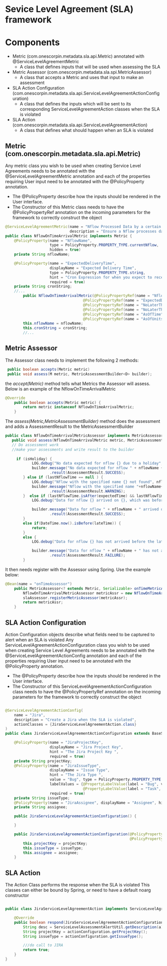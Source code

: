 # Sevice Level Agreement (SLA) framework

Components
===
 - Metric (com.onescorpin.metadata.sla.api.Metric) annotated with @ServiceLevelAgreementMetric
   - A class that defines inputs that will be used when assessing the SLA
 - Metric Assessor (com.onescorpin.metadata.sla.spi.MetricAssessor)
    - A class that accepts a Metric and uses that input to make an assessment
 - SLA Action Configuration (com.onescorpin.metadata.sla.api.ServiceLevelAgreementActionConfiguration)
   - A class that defines the inputs which will be sent to its corresponding ServiceLevelAgreementAction classes when the SLA is violated
 - SLA Action (com.onescorpin.metadata.sla.api.ServiceLevelAgreementAction)
   - A class that defines what should happen when an SLA is violated
 

Metric (com.onescorpin.metadata.sla.api.Metric)
---
Any metric class you wish to be used when creating Service Level Agreements needs to be annotated with the @ServiceLevelAgreementMetric annotation and each of the properties requiring User input need to be annotated with the @PolicyProperty annotation.
 - The @PolicyProperty describe how the inputs should be rendered in the User interface.
 - The Constructor of this Metric class needs to have the @PolicyPropertyRef annotation on the incoming parameters for the framework to correctly construct the object
 
```java
@ServiceLevelAgreementMetric(name = "Nflow Processed Data by a certain time",
                             description = "Ensure a Nflow processes data by a specified time")
public class NflowOnTimeArrivalMetric implements Metric {
    @PolicyProperty(name = "NflowName", 
                    type = PolicyProperty.PROPERTY_TYPE.currentNflow,
                    hidden = true)
    private String nflowName;

    @PolicyProperty(name = "ExpectedDeliveryTime",
                    displayName = "Expected Delivery Time",
                    type = PolicyProperty.PROPERTY_TYPE.string,
                    hint = "Cron Expression for when you expect to receive this data",
                    required = true)
    private String cronString;
    //...
        public NflowOnTimeArrivalMetric(@PolicyPropertyRef(name = "NflowName") String nflowName,
                                   @PolicyPropertyRef(name = "ExpectedDeliveryTime") String cronString,
                                   @PolicyPropertyRef(name = "NoLaterThanTime") Integer lateTime,
                                   @PolicyPropertyRef(name = "NoLaterThanUnits") String lateUnits,
                                   @PolicyPropertyRef(name = "AsOfTime") Integer asOfTime,
                                   @PolicyPropertyRef(name = "AsOfUnits") String asOfUnits) throws ParseException {
        this.nflowName = nflowName;
        this.cronString = cronString;
        //...
```

Metric Assessor
---
The Assessor class needs to implement the following 2 methods:
```java
 public boolean accepts(Metric metric)
 public void assess(M metric, MetricAssessmentBuilder<D> builder);
```

the *accept(Metric)* method tells what Metrics the Assessor will assess.  Below is an example of the NflowOnTimeArrivalMetric
```java
@Override
    public boolean accepts(Metric metric) {
        return metric instanceof NflowOnTimeArrivalMetric;
    }
```
The *assess(Metric,MetricAssessmentBuilder)* method does the assessment and adds a AssessmentResult to the MetricAssessmentBuilder

```java
public class NflowOnTimeArrivalMetricAssessor implements MetricAssessor<NflowOnTimeArrivalMetric, Serializable> {
   public void assess(NflowOnTimeArrivalMetric metric, MetricAssessmentBuilder builder) {
   // Do assessment work
   //make your assessments and write result to the builder
   
     if (isHoliday) {
            LOG.debug("No data expected for nflow {} due to a holiday", nflowName);
            builder.message("No data expected for nflow " + nflowName + " due to a holiday")
                    .result(AssessmentResult.SUCCESS);
        } else if (lastNflowTime == null ) {
            LOG.debug("Nflow with the specified name {} not found", nflowName);
            builder.message("Nflow with the specified name "+nflowName+" not found ")
                    .result(AssessmentResult.WARNING);
        }  else if (lastNflowTime.isAfter(expectedTime) && lastNflowTime.isBefore(lateTime)) {
            LOG.debug("Data for nflow {} arrived on {}, which was before late time: ", nflowName, lastNflowTime, lateTime);

            builder.message("Data for nflow " + nflowName + " arrived on " + lastNflowTime + ", which was before late time: " + lateTime)
                    .result(AssessmentResult.SUCCESS);
        }
        else if(DateTime.now().isBefore(lateTime)) {
            return;
        }
        else {
            LOG.debug("Data for nflow {} has not arrived before the late time: ", nflowName, lateTime);

            builder.message("Data for nflow " + nflowName + " has not arrived before the late time: " + lateTime + "\n The last successful nflow was on " + lastNflowTime)
                    .result(AssessmentResult.FAILURE);
        }

```

It then needs register with the Assessor using Spring.  Use the example below:

```java
@Bean(name = "onTimeAssessor")
    public MetricAssessor<? extends Metric, Serializable> onTimeMetricAssessor(@Qualifier("slaAssessor") ServiceLevelAssessor slaAssessor) {
        NflowOnTimeArrivalMetricAssessor metricAssr = new NflowOnTimeArrivalMetricAssessor();
        slaAssessor.registerMetricAssessor(metricAssr);
        return metricAssr;
    }
```
    


SLA Action Configuration
---
Action Configuration objects describe what fields need to be captured to alert when an SLA is violated
Any ServiceLevelAgreementActionConfiguration class you wish to be used when creating Service Level Agreements needs to be annotated with the @ServiceLevelAgreementActionConfig annotation and each of the properties requiring User input need to be annotated with the @PolicyProperty annotation.
 - The @PolicyProperty describe how the inputs should be rendered in the User interface.
 - The Constructor of this ServiceLevelAgreementActionConfiguration class needs to have the @PolicyPropertyRef annotation on the incoming parameters for the framework to correctly construct the object
 
```java

@ServiceLevelAgreementActionConfig(
    name = "Jira",
    description = "Create a Jira when the SLA is violated",
    actionClasses = {JiraServiceLevelAgreementAction.class}
)
public class JiraServiceLevelAgreementActionConfiguration extends BaseServiceLevelAgreementActionConfiguration {

    @PolicyProperty(name = "JiraProjectKey",
                    displayName = "Jira Project Key",
                    hint = "The Jira Project Key ",
                    required = true)
    private String projectKey;
    @PolicyProperty(name = "JiraIssueType",
                    displayName = "Issue Type",
                    hint = "The Jira Type ",
                    value = "Bug", type = PolicyProperty.PROPERTY_TYPE.select,
                    labelValues = {@PropertyLabelValue(label = "Bug", value = "Bug"),
                                   @PropertyLabelValue(label = "Task", value = "Task")},
                    required = true)
    private String issueType;
    @PolicyProperty(name = "JiraAssignee", displayName = "Assignee", hint = "Who should get assigned this Jira? ", required = true)
    private String assignee;

    public JiraServiceLevelAgreementActionConfiguration() {

    }

    public JiraServiceLevelAgreementActionConfiguration(@PolicyPropertyRef(name = "JiraProjectKey") String projectKey, @PolicyPropertyRef(name = "JiraIssueType") String issueType,
                                                        @PolicyPropertyRef(name = "JiraAssignee") String assignee) {
        this.projectKey = projectKey;
        this.issueType = issueType;
        this.assignee = assignee;
    }

```

SLA Action
---
The Action Class performs the response when the SLA is violated
This classes can either be bound by Spring, or need to have a default noarg constructor

```java

public class JiraServiceLevelAgreementAction implements ServiceLevelAgreementAction<JiraServiceLevelAgreementActionConfiguration> {

    @Override
    public boolean respond(JiraServiceLevelAgreementActionConfiguration actionConfiguration, Alert a) {
        String desc = ServiceLevelAssessmentAlertUtil.getDescription(a);
        String projectKey = actionConfiguration.getProjectKey();
        String issueType = actionConfiguration.getIssueType();

        ///do call to JIRA
        return true;
    }
}

```
